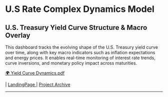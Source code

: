 # U.S Rate Complex Dynamics Model


## U.S. Treasury Yield Curve Structure & Macro Overlay
This dashboard tracks the evolving shape of the U.S. Treasury yield curve over time, along with key macro indicators such as inflation expectations and energy prices. It enables real-time monitoring of interest rate trends, curve inversions, and monetary policy impact across maturities.

[🌍 Yield Curve Dynamics.pdf](https://github.com/user-attachments/files/20991788/Yield.Curve.Dynamics.pdf)



| <a href="https://github.com/PatrickRych/Project/edit/main/README.md">LandingPage </a>
| <a href="https://github.com/PatrickRych/Portfolio-Manager">Project Archive </a>
****
